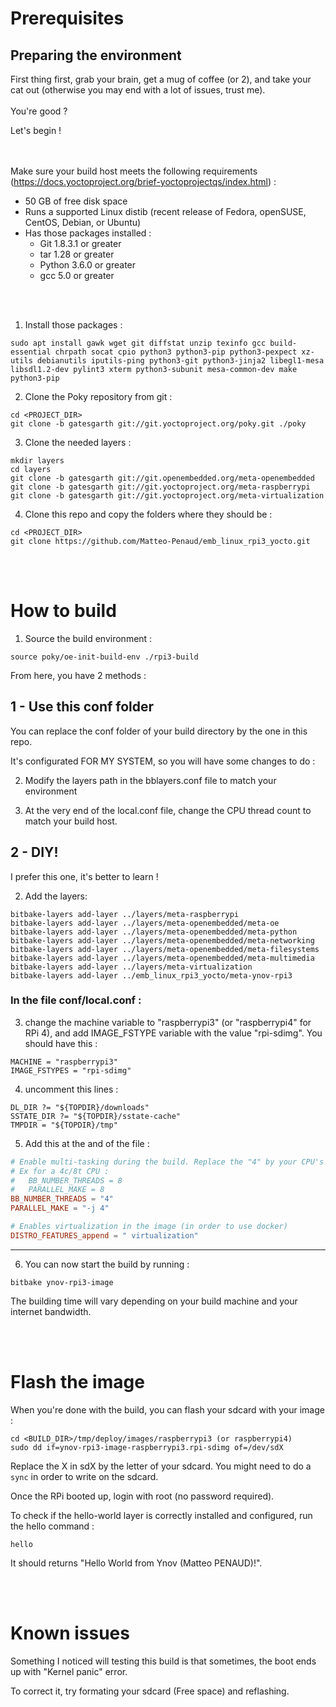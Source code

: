 # Prerequisites
## Preparing the environment
First thing first, grab your brain, get a mug of coffee (or 2), and take your cat out (otherwise you may end with a lot of issues, trust me).
<br><br>
You're good ?

Let's begin !

<br><br>
Make sure your build host meets the following requirements (https://docs.yoctoproject.org/brief-yoctoprojectqs/index.html) :
- 50 GB of free disk space
- Runs a supported Linux distib (recent release of Fedora, openSUSE, CentOS, Debian, or Ubuntu)
- Has those packages installed :
    - Git 1.8.3.1 or greater
    - tar 1.28 or greater
    - Python 3.6.0 or greater
    - gcc 5.0 or greater

<br><br>
1) Install those packages :

```
sudo apt install gawk wget git diffstat unzip texinfo gcc build-essential chrpath socat cpio python3 python3-pip python3-pexpect xz-utils debianutils iputils-ping python3-git python3-jinja2 libegl1-mesa libsdl1.2-dev pylint3 xterm python3-subunit mesa-common-dev make python3-pip
```

2) Clone the Poky repository from git :
```
cd <PROJECT_DIR>
git clone -b gatesgarth git://git.yoctoproject.org/poky.git ./poky
```

3) Clone the needed layers :
```
mkdir layers
cd layers
git clone -b gatesgarth git://git.openembedded.org/meta-openembedded
git clone -b gatesgarth git://git.yoctoproject.org/meta-raspberrypi
git clone -b gatesgarth git://git.yoctoproject.org/meta-virtualization
```

4) Clone this repo and copy the folders where they should be :
```
cd <PROJECT_DIR>
git clone https://github.com/Matteo-Penaud/emb_linux_rpi3_yocto.git
```
<br><br>

# How to build
1) Source the build environment :
```
source poky/oe-init-build-env ./rpi3-build
```
From here, you have 2 methods :

## 1 - Use this conf folder
You can replace the conf folder of your build directory by the one in this repo.

It's configurated FOR MY SYSTEM, so you will have some changes to do :

2) Modify the layers path in the bblayers.conf file to match your environment

3) At the very end of the local.conf file, change the CPU thread count to match your build host.


## 2 - DIY!
I prefer this one, it's better to learn !

2) Add the layers:
```
bitbake-layers add-layer ../layers/meta-raspberrypi
bitbake-layers add-layer ../layers/meta-openembedded/meta-oe
bitbake-layers add-layer ../layers/meta-openembedded/meta-python
bitbake-layers add-layer ../layers/meta-openembedded/meta-networking
bitbake-layers add-layer ../layers/meta-openembedded/meta-filesystems
bitbake-layers add-layer ../layers/meta-openembedded/meta-multimedia
bitbake-layers add-layer ../layers/meta-virtualization
bitbake-layers add-layer ../emb_linux_rpi3_yocto/meta-ynov-rpi3
```
### In the file conf/local.conf :
3) change the machine variable to "raspberrypi3" (or "raspberrypi4" for RPi 4), and add IMAGE_FSTYPE variable with the value "rpi-sdimg". You should have this :
```
MACHINE = "raspberrypi3"
IMAGE_FSTYPES = "rpi-sdimg"
```
4) uncomment this lines :
```
DL_DIR ?= "${TOPDIR}/downloads"
SSTATE_DIR ?= "${TOPDIR}/sstate-cache"
TMPDIR = "${TOPDIR}/tmp"
```
5) Add this at the and of the file :
```conf
# Enable multi-tasking during the build. Replace the "4" by your CPU's core count (run 'nproc' if you don't know it)
# Ex for a 4c/8t CPU : 
#   BB_NUMBER_THREADS = 8
#   PARALLEL_MAKE = 8
BB_NUMBER_THREADS = "4"
PARALLEL_MAKE = "-j 4"

# Enables virtualization in the image (in order to use docker)
DISTRO_FEATURES_append = " virtualization"
```
---
6) You can now start the build by running :
```
bitbake ynov-rpi3-image
```
The building time will vary depending on your build machine and your internet bandwidth.

<br><br>
# Flash the image
When you're done with the build, you can flash your sdcard with your image :
```
cd <BUILD_DIR>/tmp/deploy/images/raspberrypi3 (or raspberrypi4)
sudo dd if=ynov-rpi3-image-raspberrypi3.rpi-sdimg of=/dev/sdX
```
Replace the X in sdX by the letter of your sdcard.
You might need to do a ```sync``` in order to write on the sdcard.

Once the RPi booted up, login with root (no password required).

To check if the hello-world layer is correctly installed and configured, run the hello command :
```
hello
```
It should returns "Hello World from Ynov (Matteo PENAUD)!".

<br><br>
# Known issues
Something I noticed will testing this build is that sometimes, the boot ends up with "Kernel panic" error.

To correct it, try formating your sdcard (Free space) and reflashing.